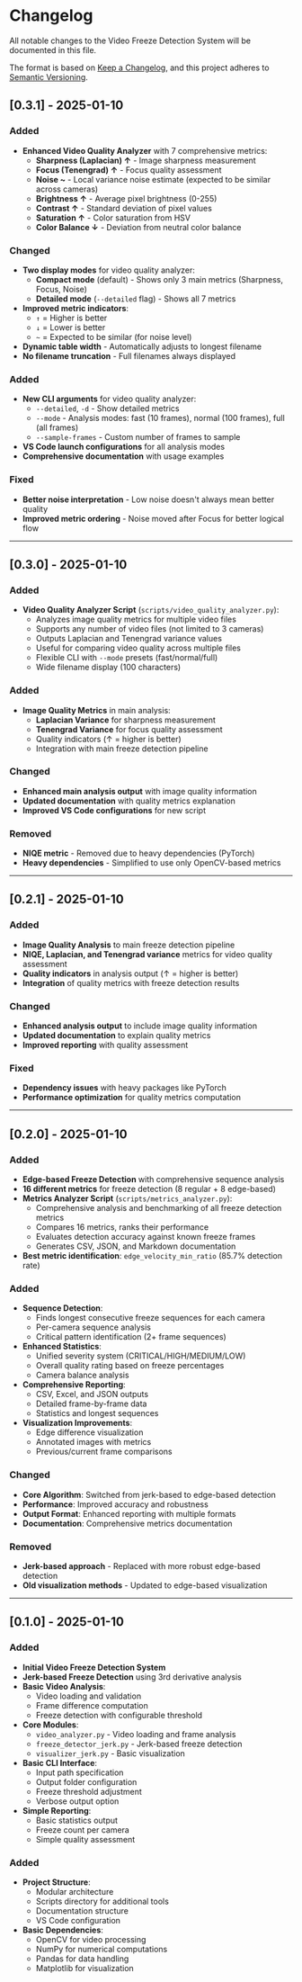 # Changelog

All notable changes to the Video Freeze Detection System will be documented in this file.

The format is based on [Keep a Changelog](https://keepachangelog.com/en/1.0.0/),
and this project adheres to [Semantic Versioning](https://semver.org/spec/v2.0.0.html).

## [0.3.1] - 2025-01-10

### Added
- **Enhanced Video Quality Analyzer** with 7 comprehensive metrics:
  - **Sharpness (Laplacian) ↑** - Image sharpness measurement
  - **Focus (Tenengrad) ↑** - Focus quality assessment
  - **Noise ~** - Local variance noise estimate (expected to be similar across cameras)
  - **Brightness ↑** - Average pixel brightness (0-255)
  - **Contrast ↑** - Standard deviation of pixel values
  - **Saturation ↑** - Color saturation from HSV
  - **Color Balance ↓** - Deviation from neutral color balance

### Changed
- **Two display modes** for video quality analyzer:
  - **Compact mode** (default) - Shows only 3 main metrics (Sharpness, Focus, Noise)
  - **Detailed mode** (`--detailed` flag) - Shows all 7 metrics
- **Improved metric indicators**:
  - `↑` = Higher is better
  - `↓` = Lower is better
  - `~` = Expected to be similar (for noise level)
- **Dynamic table width** - Automatically adjusts to longest filename
- **No filename truncation** - Full filenames always displayed

### Added
- **New CLI arguments** for video quality analyzer:
  - `--detailed`, `-d` - Show detailed metrics
  - `--mode` - Analysis modes: fast (10 frames), normal (100 frames), full (all frames)
  - `--sample-frames` - Custom number of frames to sample
- **VS Code launch configurations** for all analysis modes
- **Comprehensive documentation** with usage examples

### Fixed
- **Better noise interpretation** - Low noise doesn't always mean better quality
- **Improved metric ordering** - Noise moved after Focus for better logical flow

---

## [0.3.0] - 2025-01-10

### Added
- **Video Quality Analyzer Script** (`scripts/video_quality_analyzer.py`):
  - Analyzes image quality metrics for multiple video files
  - Supports any number of video files (not limited to 3 cameras)
  - Outputs Laplacian and Tenengrad variance values
  - Useful for comparing video quality across multiple files
  - Flexible CLI with `--mode` presets (fast/normal/full)
  - Wide filename display (100 characters)

### Added
- **Image Quality Metrics** in main analysis:
  - **Laplacian Variance** for sharpness measurement
  - **Tenengrad Variance** for focus quality assessment
  - Quality indicators (↑ = higher is better)
  - Integration with main freeze detection pipeline

### Changed
- **Enhanced main analysis output** with image quality information
- **Updated documentation** with quality metrics explanation
- **Improved VS Code configurations** for new script

### Removed
- **NIQE metric** - Removed due to heavy dependencies (PyTorch)
- **Heavy dependencies** - Simplified to use only OpenCV-based metrics

---

## [0.2.1] - 2025-01-10

### Added
- **Image Quality Analysis** to main freeze detection pipeline
- **NIQE, Laplacian, and Tenengrad variance** metrics for video quality assessment
- **Quality indicators** in analysis output (↑ = higher is better)
- **Integration** of quality metrics with freeze detection results

### Changed
- **Enhanced analysis output** to include image quality information
- **Updated documentation** to explain quality metrics
- **Improved reporting** with quality assessment

### Fixed
- **Dependency issues** with heavy packages like PyTorch
- **Performance optimization** for quality metrics computation

---

## [0.2.0] - 2025-01-10

### Added
- **Edge-based Freeze Detection** with comprehensive sequence analysis
- **16 different metrics** for freeze detection (8 regular + 8 edge-based)
- **Metrics Analyzer Script** (`scripts/metrics_analyzer.py`):
  - Comprehensive analysis and benchmarking of all freeze detection metrics
  - Compares 16 metrics, ranks their performance
  - Evaluates detection accuracy against known freeze frames
  - Generates CSV, JSON, and Markdown documentation
- **Best metric identification**: `edge_velocity_min_ratio` (85.7% detection rate)

### Added
- **Sequence Detection**:
  - Finds longest consecutive freeze sequences for each camera
  - Per-camera sequence analysis
  - Critical pattern identification (2+ frame sequences)
- **Enhanced Statistics**:
  - Unified severity system (CRITICAL/HIGH/MEDIUM/LOW)
  - Overall quality rating based on freeze percentages
  - Camera balance analysis
- **Comprehensive Reporting**:
  - CSV, Excel, and JSON outputs
  - Detailed frame-by-frame data
  - Statistics and longest sequences
- **Visualization Improvements**:
  - Edge difference visualization
  - Annotated images with metrics
  - Previous/current frame comparisons

### Changed
- **Core Algorithm**: Switched from jerk-based to edge-based detection
- **Performance**: Improved accuracy and robustness
- **Output Format**: Enhanced reporting with multiple formats
- **Documentation**: Comprehensive metrics documentation

### Removed
- **Jerk-based approach** - Replaced with more robust edge-based detection
- **Old visualization methods** - Updated to edge-based visualization

---

## [0.1.0] - 2025-01-10

### Added
- **Initial Video Freeze Detection System**
- **Jerk-based Freeze Detection** using 3rd derivative analysis
- **Basic Video Analysis**:
  - Video loading and validation
  - Frame difference computation
  - Freeze detection with configurable threshold
- **Core Modules**:
  - `video_analyzer.py` - Video loading and frame analysis
  - `freeze_detector_jerk.py` - Jerk-based freeze detection
  - `visualizer_jerk.py` - Basic visualization
- **Basic CLI Interface**:
  - Input path specification
  - Output folder configuration
  - Freeze threshold adjustment
  - Verbose output option
- **Simple Reporting**:
  - Basic statistics output
  - Freeze count per camera
  - Simple quality assessment

### Added
- **Project Structure**:
  - Modular architecture
  - Scripts directory for additional tools
  - Documentation structure
  - VS Code configuration
- **Basic Dependencies**:
  - OpenCV for video processing
  - NumPy for numerical computations
  - Pandas for data handling
  - Matplotlib for visualization

